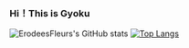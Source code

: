 ### Hi！This is Gyoku
![ErodeesFleurs's GitHub stats](https://github-readme-stats.vercel.app/api?username=ErodeesFleurs&show_icons=true)
[![Top Langs](https://github-readme-stats.vercel.app/api/top-langs/?username=ErodeesFleurs&layout=compact)](https://github.com/ErodeesFleurs/github-readme-stats)
<!--
**ErodeesFleurs/ErodeesFleurs** is a ✨ _special_ ✨ repository because its `README.md` (this file) appears on your GitHub profile.

Here are some ideas to get you started:
- &theme=tokyonight
- 🔭 I’m currently working on ...
- 🌱 I’m currently learning ...
- 👯 I’m looking to collaborate on ...
- 🤔 I’m looking for help with ...
- 💬 Ask me about ...
- 📫 How to reach me: ...
- 😄 Pronouns: ...
- ⚡ Fun fact: ...
-->
